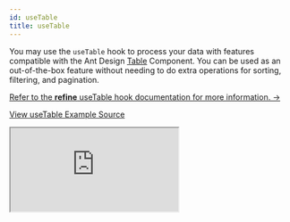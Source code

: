 ```yaml
---
id: useTable
title: useTable
---
```


You may use the `useTable` hook to process your data with features compatible with the Ant Design [Table](https://ant.design/components/table/) Component. You can be used as an out-of-the-box feature without needing to do extra operations for sorting, filtering, and pagination.

[Refer to the **refine** useTable hook documentation for more information. →](/docs/ui-frameworks/antd/hooks/table/useTable/)

[View useTable Example Source](https://github.com/pankod/refine/tree/master/examples/table/useTable)

<iframe src="https://codesandbox.io/embed/github/pankod/refine/tree/master/examples/table/useTable?autoresize=1&fontsize=14&theme=dark&view=preview"
    style={{width: "100%", height:"80vh", border: "0px", borderRadius: "8px", overflow:"hidden"}}
    title="refine-use-table-example"
    allow="accelerometer; ambient-light-sensor; camera; encrypted-media; geolocation; gyroscope; hid; microphone; midi; payment; usb; vr; xr-spatial-tracking"
    sandbox="allow-forms allow-modals allow-popups allow-presentation allow-same-origin allow-scripts"
></iframe>
